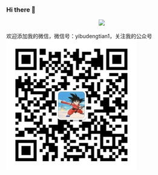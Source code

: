 ### Hi there 👋
<div align="center">
  <img src="https://github-readme-stats.vercel.app/api?username=ybdt&show_icons=true&theme=dracula" /> 
</div>


欢迎添加我的微信，微信号：yibudengtian1，关注我的公众号  
![image](./pic/02.jpg)  


<!--
**ybdt/ybdt** is a ✨ _special_ ✨ repository because its `README.md` (this file) appears on your GitHub profile.

Here are some ideas to get you started:

- 🔭 I’m currently working on ...
- 🌱 I’m currently learning ...
- 👯 I’m looking to collaborate on ...
- 🤔 I’m looking for help with ...
- 💬 Ask me about ...
- 📫 How to reach me: ...
- 😄 Pronouns: ...
- ⚡ Fun fact: ...
-->
